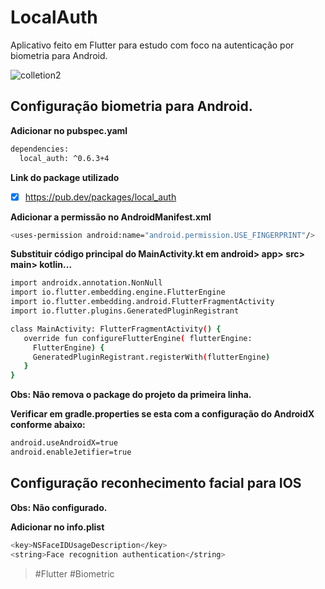 # LocalAuth
Aplicativo feito em Flutter para estudo com foco na autenticação por biometria para Android.

![colletion2](https://user-images.githubusercontent.com/37723303/108143588-ce1fba80-70a6-11eb-8226-011f5e46a1d6.jpg)

## Configuração biometria para Android. ##

**Adicionar no pubspec.yaml**
```bash
dependencies:
  local_auth: ^0.6.3+4
```
**Link do package utilizado**
- [x] https://pub.dev/packages/local_auth 

**Adicionar a permissão no AndroidManifest.xml**
```bash
<uses-permission android:name="android.permission.USE_FINGERPRINT"/>
```

**Substituir código principal do MainActivity.kt em android> app> src> main> kotlin...**
```bash
import androidx.annotation.NonNull
import io.flutter.embedding.engine.FlutterEngine
import io.flutter.embedding.android.FlutterFragmentActivity
import io.flutter.plugins.GeneratedPluginRegistrant

class MainActivity: FlutterFragmentActivity() {
   override fun configureFlutterEngine( flutterEngine: 
     FlutterEngine) {
     GeneratedPluginRegistrant.registerWith(flutterEngine)
   }
}
```
**Obs: Não remova o package do projeto da primeira linha.**

**Verificar em gradle.properties se esta com a configuração do AndroidX conforme abaixo:**
```bash
android.useAndroidX=true
android.enableJetifier=true
```

## Configuração reconhecimento facial para IOS ##
**Obs: Não configurado.**

**Adicionar no info.plist**
```bash
<key>NSFaceIDUsageDescription</key>
<string>Face recognition authentication</string>
```


>#Flutter #Biometric
